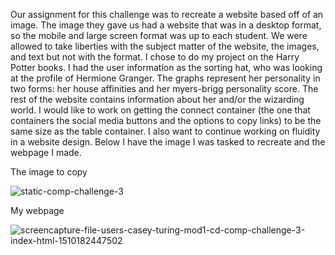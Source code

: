 Our assignment for this challenge was to recreate a website based off of an image. The image they gave us had a website that was in a desktop format, so the mobile and large screen format was up to each student. We were allowed to take liberties with the subject matter of the website, the images, and text but not with the format. I chose to do my project on the Harry Potter books. I had the user information as the sorting hat, who was looking at the profile of Hermione Granger. The graphs represent her personality in two forms: her house affinities and her myers-brigg personality score. The rest of the website contains information about her and/or the wizarding world. I would like to work on getting the connect container (the one that containers the social media buttons and the options to copy links) to be the same size as the table container. I also want to continue working on fluidity in a website design. Below I have the image I was tasked to recreate and the webpage I made.

The image to copy

![static-comp-challenge-3](https://user-images.githubusercontent.com/28467245/32579579-c18a0f62-c49e-11e7-8cb9-7e70d754e80d.jpg)

My webpage

![screencapture-file-users-casey-turing-mod1-cd-comp-challenge-3-index-html-1510182447502](https://user-images.githubusercontent.com/28467245/32579779-a89c0f0e-c49f-11e7-9f3b-1ee4e95ef700.png)

